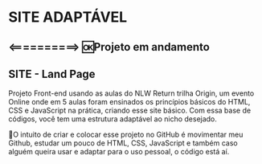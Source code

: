 # SITE ADAPTÁVEL
<h2><==========> 🆗Projeto em andamento</h2>
<h2>SITE - Land Page</h2>
<p>Projeto Front-end usando as aulas do NLW Return trilha Origin, um evento Online onde em 5 aulas foram ensinados os princípios básicos do HTML, CSS e JavaScript na prática, criando esse site básico. Com essa base de códigos, você tem uma estrutura adaptável ao nicho desejado.</p>
<p>📌O intuito de criar e colocar esse projeto no GitHub é movimentar meu Github, estudar um pouco de HTML, CSS, JavaScript e também caso alguém queira usar e adaptar para o uso pessoal, o código está aí.</p>
